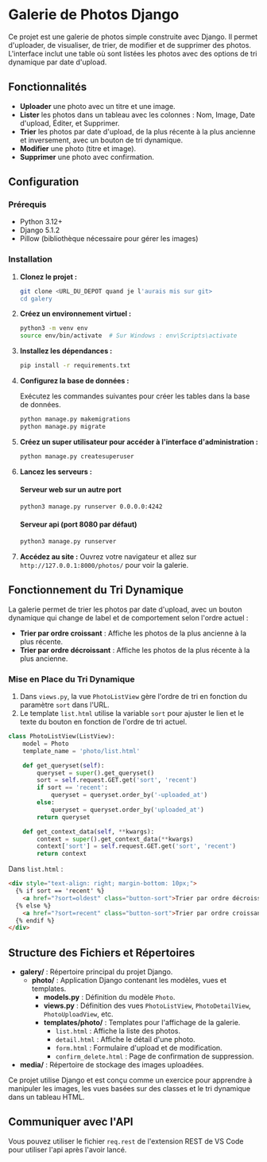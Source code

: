 
# Galerie de Photos Django

Ce projet est une galerie de photos simple construite avec Django. Il permet d'uploader, de visualiser, de trier, de modifier et de supprimer des photos. L'interface inclut une table où sont listées les photos avec des options de tri dynamique par date d'upload.

## Fonctionnalités

- **Uploader** une photo avec un titre et une image.
- **Lister** les photos dans un tableau avec les colonnes : Nom, Image, Date d'upload, Éditer, et Supprimer.
- **Trier** les photos par date d'upload, de la plus récente à la plus ancienne et inversement, avec un bouton de tri dynamique.
- **Modifier** une photo (titre et image).
- **Supprimer** une photo avec confirmation.

## Configuration

### Prérequis

- Python 3.12+
- Django 5.1.2
- Pillow (bibliothèque nécessaire pour gérer les images)

### Installation

1. **Clonez le projet :**

   ```bash
   git clone <URL_DU_DEPOT quand je l'aurais mis sur git>
   cd galery
   ```

2. **Créez un environnement virtuel :**

   ```bash
   python3 -m venv env
   source env/bin/activate  # Sur Windows : env\Scripts\activate
   ```

3. **Installez les dépendances :**

   ```bash
   pip install -r requirements.txt
   ```

4. **Configurez la base de données :**

   Exécutez les commandes suivantes pour créer les tables dans la base de données.

   ```bash
   python manage.py makemigrations
   python manage.py migrate
   ```

5. **Créez un super utilisateur pour accéder à l'interface d'administration :**

   ```bash
   python manage.py createsuperuser
   ```

6. **Lancez les serveurs :**

   #### Serveur web sur un autre port

   ```bash
   python3 manage.py runserver 0.0.0.0:4242
   ```

   #### Serveur api (port 8080 par défaut)

   ```bash
   python3 manage.py runserver
   ```

7. **Accédez au site :**
   Ouvrez votre navigateur et allez sur `http://127.0.0.1:8000/photos/` pour voir la galerie.

## Fonctionnement du Tri Dynamique

La galerie permet de trier les photos par date d'upload, avec un bouton dynamique qui change de label et de comportement selon l'ordre actuel :

- **Trier par ordre croissant** : Affiche les photos de la plus ancienne à la plus récente.
- **Trier par ordre décroissant** : Affiche les photos de la plus récente à la plus ancienne.

### Mise en Place du Tri Dynamique

1. Dans `views.py`, la vue `PhotoListView` gère l'ordre de tri en fonction du paramètre `sort` dans l'URL.
2. Le template `list.html` utilise la variable `sort` pour ajuster le lien et le texte du bouton en fonction de l'ordre de tri actuel.

```python
class PhotoListView(ListView):
    model = Photo
    template_name = 'photo/list.html'

    def get_queryset(self):
        queryset = super().get_queryset()
        sort = self.request.GET.get('sort', 'recent')
        if sort == 'recent':
            queryset = queryset.order_by('-uploaded_at')
        else:
            queryset = queryset.order_by('uploaded_at')
        return queryset

    def get_context_data(self, **kwargs):
        context = super().get_context_data(**kwargs)
        context['sort'] = self.request.GET.get('sort', 'recent')
        return context
```

Dans `list.html` :

```html
<div style="text-align: right; margin-bottom: 10px;">
  {% if sort == 'recent' %}
    <a href="?sort=oldest" class="button-sort">Trier par ordre décroissant</a>
  {% else %}
    <a href="?sort=recent" class="button-sort">Trier par ordre croissant</a>
  {% endif %}
</div>
```

## Structure des Fichiers et Répertoires

- **galery/** : Répertoire principal du projet Django.
  - **photo/** : Application Django contenant les modèles, vues et templates.
    - **models.py** : Définition du modèle `Photo`.
    - **views.py** : Définition des vues `PhotoListView`, `PhotoDetailView`, `PhotoUploadView`, etc.
    - **templates/photo/** : Templates pour l'affichage de la galerie.
      - `list.html` : Affiche la liste des photos.
      - `detail.html` : Affiche le détail d'une photo.
      - `form.html` : Formulaire d'upload et de modification.
      - `confirm_delete.html` : Page de confirmation de suppression.
- **media/** : Répertoire de stockage des images uploadées.

Ce projet utilise Django et est conçu comme un exercice pour apprendre à manipuler les images, les vues basées sur des classes et le tri dynamique dans un tableau HTML.

## Communiquer avec l'API

Vous pouvez utiliser le fichier `req.rest` de l'extension REST de VS Code pour utiliser l'api après l'avoir lancé.
